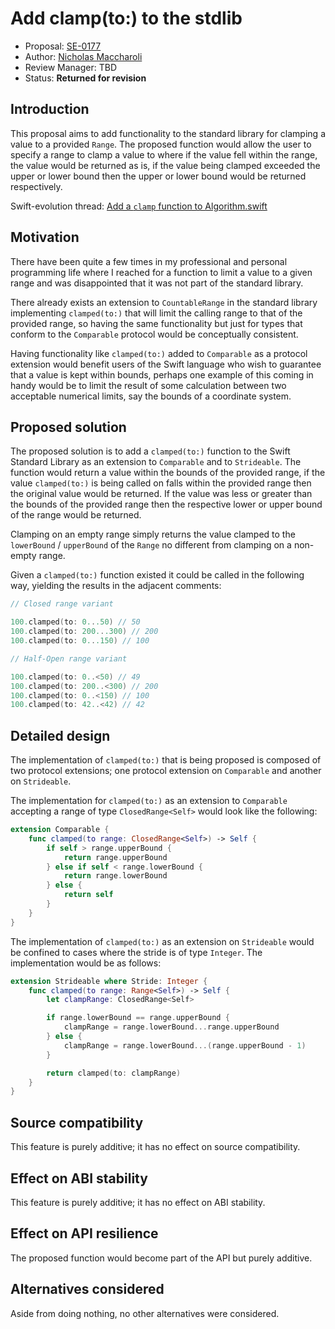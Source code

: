 # Add clamp(to:) to the stdlib

* Proposal: [SE-0177](0177-add-clamped-to-method.md)
* Author: [Nicholas Maccharoli](https://github.com/Nirma)
* Review Manager: TBD
* Status: **Returned for revision**

## Introduction

This proposal aims to add functionality to the standard library for clamping a value to a provided `Range`.
The proposed function would allow the user to specify a range to clamp a value to where if the value fell within the range, the value would be returned as is, if the value being clamped exceeded the upper or lower bound then the upper or lower bound would be returned respectively.

Swift-evolution thread: [Add a `clamp` function to Algorithm.swift](https://forums.swift.org/t/add-a-clamp-function-to-algorithm-swift/5405)

## Motivation

There have been quite a few times in my professional and personal programming life where I reached for a function to limit a value to a given range and was disappointed that it was not part of the standard library.

There already exists an extension to `CountableRange` in the standard library  implementing `clamped(to:)` that will limit the calling range to that of the provided range, so having the same functionality but just for types that conform to the `Comparable` protocol would be conceptually consistent.

Having functionality like `clamped(to:)` added to `Comparable` as a protocol extension would benefit users of the Swift language who wish
to guarantee that a value is kept within bounds, perhaps one example of this coming in handy would be to limit the result of some calculation between two acceptable numerical limits, say the bounds of a coordinate system.

## Proposed solution

The proposed solution is to add a `clamped(to:)` function to the Swift Standard Library as an extension to `Comparable` and to `Strideable`.
The function would return a value within the bounds of the provided range, if the value `clamped(to:)` is being called on falls within the provided range then the original value would be returned.
If the value was less or greater than the bounds of the provided range then the respective lower or upper bound of the range would be returned.

Clamping on an empty range simply returns the value clamped to the `lowerBound` / `upperBound` of the `Range` no different from clamping on a non-empty range.

Given a `clamped(to:)` function existed it could be called in the following way, yielding the results in the adjacent comments:

```swift
// Closed range variant

100.clamped(to: 0...50) // 50
100.clamped(to: 200...300) // 200
100.clamped(to: 0...150) // 100

// Half-Open range variant

100.clamped(to: 0..<50) // 49
100.clamped(to: 200..<300) // 200
100.clamped(to: 0..<150) // 100
100.clamped(to: 42..<42) // 42
```

## Detailed design

The implementation of `clamped(to:)` that is being proposed is composed of two protocol extensions; one protocol extension on `Comparable` and another on `Strideable`.

The implementation for `clamped(to:)` as an extension to `Comparable` accepting a range of type `ClosedRange<Self>` would look like the following:

```swift
extension Comparable {
    func clamped(to range: ClosedRange<Self>) -> Self {
        if self > range.upperBound {
            return range.upperBound
        } else if self < range.lowerBound {
            return range.lowerBound
        } else {
            return self
        }
    }
}
```

The implementation of `clamped(to:)` as an extension on `Strideable` would be confined to cases where the stride is of type `Integer`.
The implementation would be as follows:

```swift
extension Strideable where Stride: Integer {
    func clamped(to range: Range<Self>) -> Self {
        let clampRange: ClosedRange<Self>

        if range.lowerBound == range.upperBound {
            clampRange = range.lowerBound...range.upperBound
        } else {
            clampRange = range.lowerBound...(range.upperBound - 1)
        }

        return clamped(to: clampRange)
    }
}
```

## Source compatibility

This feature is purely additive; it has no effect on source compatibility.

## Effect on ABI stability

This feature is purely additive; it has no effect on ABI stability.

## Effect on API resilience

The proposed function would become part of the API but purely additive.

## Alternatives considered

Aside from doing nothing, no other alternatives were considered.
